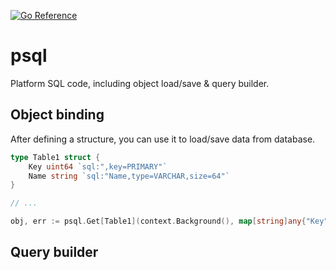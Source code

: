 [![Go Reference](https://pkg.go.dev/badge/github.com/KarpelesLab/psql.svg)](https://pkg.go.dev/github.com/KarpelesLab/psql)

# psql

Platform SQL code, including object load/save & query builder.

## Object binding

After defining a structure, you can use it to load/save data from database.

```go
type Table1 struct {
	Key uint64 `sql:",key=PRIMARY"`
	Name string `sql:"Name,type=VARCHAR,size=64"`
}

// ...

obj, err := psql.Get[Table1](context.Background(), map[string]any{"Key": 42}) // this fetches entry with Key=42
```

## Query builder
